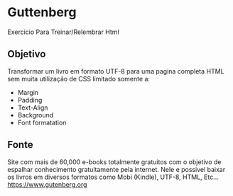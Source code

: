 # Guttenberg
Exercicio Para Treinar/Relembrar Html
## Objetivo
Transformar um livro em formato UTF-8 para uma pagina completa HTML sem muita utilização de CSS limitado somente a:
*   Margin
*   Padding
*   Text-Align
*   Background
*   Font formatation
## Fonte
Site com mais de 60,000 e-books totalmente gratuitos com o objetivo de espalhar conhecimento gratuitamente pela internet. Nele e possivel baixar os livros em diversos formatos como Mobi (Kindle), UTF-8, HTML, Etc...
https://www.gutenberg.org

